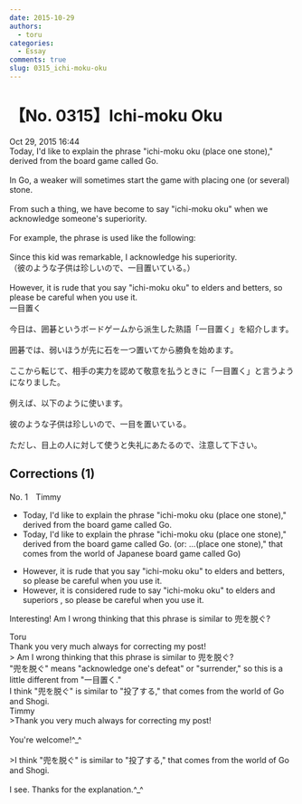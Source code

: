 ```yaml
---
date: 2015-10-29
authors:
  - toru
categories:
  - Essay
comments: true
slug: 0315_ichi-moku-oku
---
```


# 【No. 0315】Ichi-moku Oku
<div class="date">Oct 29, 2015 16:44</div>
<div id="post"><div id="body_show_ori">
Today, I'd like to explain the phrase "ichi-moku oku (place one stone)," derived from the board game called Go.<br/><br/>In Go, a weaker will sometimes start the game with placing one (or several) stone.<br/><br/>From such a thing, we have become to say "ichi-moku oku" when we acknowledge someone's superiority.<br/><br/>For example, the phrase is used like the following:<br/><br/>Since this kid was remarkable, I acknowledge his superiority.<br/>（彼のような子供は珍しいので、一目置いている。）<br/><br/>However, it is rude that you say "ichi-moku oku" to elders and betters, so please be careful when you use it.
</div></div>

<!-- more -->

<div id="post_ja"><div id="body_show_mo">
一目置く<br/><br/>今日は、囲碁というボードゲームから派生した熟語「一目置く」を紹介します。<br/><br/>囲碁では、弱いほうが先に石を一つ置いてから勝負を始めます。<br/><br/>ここから転じて、相手の実力を認めて敬意を払うときに「一目置く」と言うようになりました。<br/><br/>例えば、以下のように使います。<br/><br/>彼のような子供は珍しいので、一目を置いている。<br/><br/>ただし、目上の人に対して使うと失礼にあたるので、注意して下さい。
</div></div>

## Corrections (1)
<div id="block"><div class="first_name"> No. 1　<span class="just_name">Timmy</span></div><div id="block2">
<ul class="correction_field">
<li class="incorrect">Today, I'd like to explain the phrase "ichi-moku oku (place one stone)," derived from the board game called Go.</li>
<li class="corrected correct">
Today, I'd like to explain the phrase "ichi-moku oku (place one stone)," derived from the board game called Go. (or: ...(place one stone)," <span class="f_blue">that comes from the world of Japanese board game called Go</span>)
</li>
</ul>
<ul class="correction_field">
<li class="incorrect">However, it is rude that you say "ichi-moku oku" to elders and betters, so please be careful when you use it.</li>
<li class="corrected correct">
However, it is <span class="f_blue">considered </span>rude <span class="f_blue">to</span> say "ichi-moku oku" to elders and <span class="f_blue">superiors</span> , so please be careful when you use it.
</li>
</ul>
<p class="comment_small">
 Interesting! Am I wrong thinking that this phrase is similar to 兜を脱ぐ?
</p>

</div><div class="name"><span class="just_name">Toru</span><br>
Thank you very much always for correcting my post!<br/>&gt; Am I wrong thinking that this phrase is similar to 兜を脱ぐ?<br/>"兜を脱ぐ" means "acknowledge one's defeat" or "surrender," so this is a little different from "一目置く."<br/>I think "兜を脱ぐ" is similar to "投了する," that comes from the world of Go and Shogi.
</div>
<div class="name"><span class="just_name">Timmy</span><br>
&gt;Thank you very much always for correcting my post!<br/><br/>You're welcome!^_^<br/><br/>&gt;I think "兜を脱ぐ" is similar to "投了する," that comes from the world of Go and Shogi.<br/><br/>I see. Thanks for the explanation.^_^
</div>
</div>
